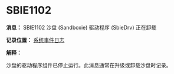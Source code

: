# SBIE1102

**消息：** SBIE1102 沙盘 (Sandboxie) 驱动程序 (SbieDrv) 正在卸载

**记录位置：** [系统事件日志](SystemEventLog.md)

**解释：**

沙盘的驱动程序组件已停止运行。此消息通常在升级或卸载沙盘时记录。
